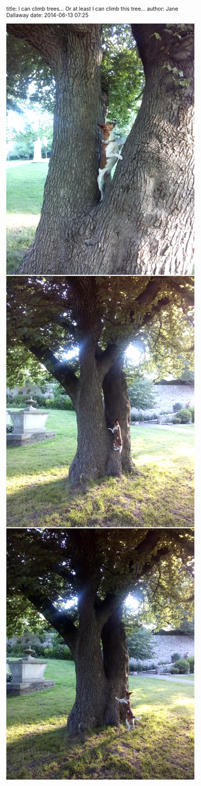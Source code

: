 
title: I can climb trees... Or at least I can climb this tree...
author: Jane Dallaway
date: 2014-06-13 07:25

<div><a href="/media/tp_IMG_20140613_063910.jpg"><img src="/media/tp_thumb_IMG_20140613_063910.jpg" width="500" height="667"/></a></div><div><a href="/media/tp_IMG_20140613_063428.jpg"><img src="/media/tp_thumb_IMG_20140613_063428.jpg" width="500" height="667"/></a></div><div><a href="/media/tp_IMG_20140613_063426.jpg"><img src="/media/tp_thumb_IMG_20140613_063426.jpg" width="500" height="667"/></a></div>


    
      